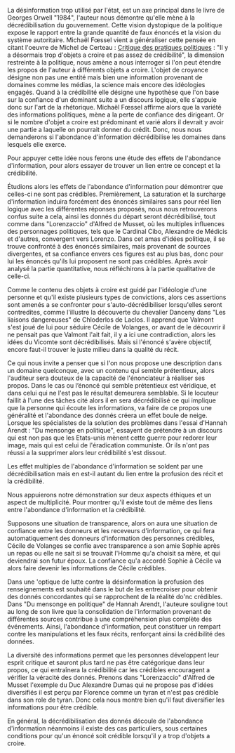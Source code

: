    La désinformation trop utilisé par l'état, est un axe principal dans le livre de Georges Orwell "1984", l'auteur nous démontre qu'elle mène à la décrédibilisation du gouvernement. 
Cette vision dystopique de la politique expose le rapport entre la grande quantité de faux énoncés et la vision du système autoritaire. Michaël Fœssel vient a généraliser cette pensée en citant l'oeuvre de Michel de Certeau : <u>Critique des pratiques politiques</u> : "Il y a désormais trop d'objets a croire et pas assez de crédibilité", la dimension restreinte à la politique, nous amène a nous interroger si l'on peut étendre les propos de l'auteur à différents objets a croire. 
L'objet de croyance désigne non pas une entité mais bien une information provenant de domaines comme les médias, la science mais encore des idéologies engagés. Quand à la crédibilité elle désigne une hypothèse que l'on base sur la confiance d'un dominant suite a un discours logique, elle s'appuie donc sur l'art de la rhétorique.
   Michaël Fœssel affirme alors que la variété des informations politiques, mène a la perte de confiance des dirigeant. Or si le nombre d'objet a croire est prédominant et varié alors il devrait y avoir une partie a laquelle on pourrait donner du crédit. 
   Donc, nous nous demanderons si l'abondance d'information décrédibilise les domaines dans lesquels elle exerce. 
   
   Pour appuyer cette idée nous ferons une étude des effets de l'abondance d'information, pour alors essayer de trouver un lien entre ce concept et la crédibilité.


Étudions alors les effets de l'abondance d'information pour démontrer que celles-ci ne sont pas crédibles. 
Premièrement, La saturation et la surcharge d'information induira forcément des énoncés similaires sans pour réel lien logique avec les différentes réponses proposés, nous nous retrouverons confus suite a cela, ainsi les donnés du départ seront décrédibilisé, tout comme dans "Lorenzaccio" d'Alfred de Musset, où les multiples influences des personnages politiques, tels que le Cardinal Cibo, Alexandre de Médicis et d'autres, convergent vers Lorenzo. Dans cet amas d'idées politique, il se trouve confronté à des énoncés similaires, mais provenant de sources divergentes, et sa confiance envers ces figures est au plus bas, donc pour lui les énoncés qu'ils lui proposent ne sont pas crédibles. Après avoir analysé la partie quantitative, nous réfléchirons à la partie qualitative de celle-ci.

Comme le contenu des objets à croire est guidé par l'idéologie d'une personne et qu'il existe plusieurs types de convictions, alors ces assertions sont amenés a se confronter pour s'auto-décrédibiliser lorsqu'elles seront contredites, comme l'illustre la découverte du chevalier Danceny dans "Les liaisons dangereuses" de Chloderlos de Laclos. Il apprend que Valmont s'est joué de lui pour séduire Cécile de Volanges, or avant de le découvrir il ne pensait pas que Valmont l'ait fait, il y a ici une contradiction, alors les idées du Vicomte sont décrédibilisés. Mais si l'énoncé s'avère objectif, encore faut-il trouver le juste milieu dans la qualité du récit. 

Ce qui nous invite a penser que si l'on nous propose une description dans un domaine quelconque, avec un contenu qui semble prétentieux, alors l'auditeur sera douteux de la capacité de l'énonciateur à réaliser ses propos. Dans le cas ou l’énoncé qui semble prétentieux est véridique, et dans celui qui ne l'est pas le résultat demeurera semblable. Si le locuteur faillit à l'une des tâches cité alors il en sera décrédibilisé ce qui implique que la personne qui écoute les informations, va faire de ce propos une généralité et l'abondance des donnés créera un effet boule de neige. Lorsque les spécialistes de la solution des problèmes dans l'essai d'Hannah Arendt : "Du mensonge en politique", essayent de prétendre à un discours qui est non pas que les Etats-unis mènent cette guerre pour redorer leur image, mais qui est celui de l'éradication communiste. Or ils n'ont pas réussi a la supprimer alors leur crédibilité s'est dissout. 

Les effet multiples de l'abondance d'information se soldent par une décrédibilisation mais en est-il autant du lien entre la profusion des récit et la crédibilité. 


Nous appuierons notre démonstration sur deux aspects éthiques et un aspect de multiplicité. Pour montrer qu'il existe tout de même des liens entre l'abondance d'information et la crédibilité.

Supposons une situation de transparence, alors on aura une situation de confiance entre les donneurs et les receveurs d'information, ce qui fera automatiquement des donneurs d'information des personnes crédibles, Cécile de Volanges se confie avec transparence a son amie Sophie après un repas ou elle ne sait si se trouvait l'Homme qu'a choisit sa mère, et qui deviendrai son futur époux. La confiance qu'a accordé Sophie à Cécile va alors faire devenir les informations de Cécile crédibles.

Dans une 'optique de lutte contre la désinformation la profusion des renseignements est souhaité dans le but de les entrecroiser pour obtenir des donnés concordantes qui se rapprochent de la réalité do'nc crédibles. Dans "Du mensonge en politique" de Hannah Arendt, l'auteure souligne tout au long de son livre que la consolidation de l'information provenant de différentes sources contribue à une compréhension plus complète des événements. Ainsi, l'abondance d'information, peut constituer un rempart contre les manipulations et les faux récits, renforçant ainsi la crédibilité des données.

La diversité des informations permet que les personnes développent leur esprit critique et sauront plus tard ne pas être catégorique dans leur propos, ce qui entraînera la crédibilité car les crédibles encouragent a vérifier la véracité des donnés. Prenons dans "Lorenzaccio" d'Alfred de Musset l'exemple du Duc Alexandre Dumas qui ne propose pas d'idées diversifiés il est perçu par Florence comme un tyran et n'est pas crédible dans son role de tyran. Donc cela nous montre bien qu'il faut diversifier les informations pour être crédible.

En général, la décrédibilisation des donnés découle de l'abondance d'information néanmoins il existe des cas particuliers, sous certaines conditions pour qu'un énoncé soit crédible lorsqu'il y a trop d'objets a croire.
